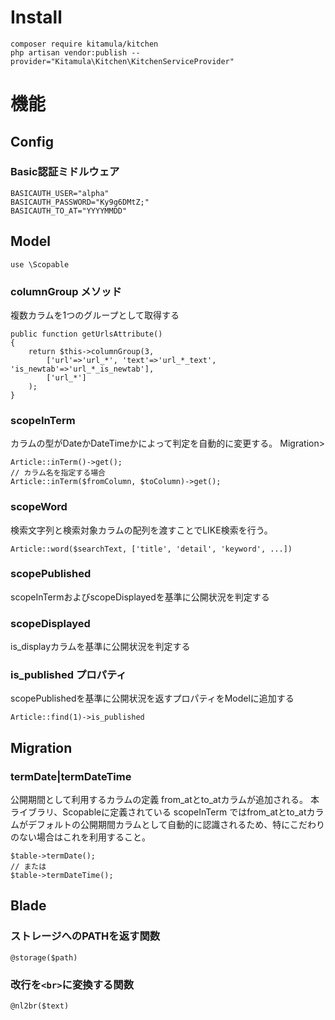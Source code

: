 # Install
```
composer require kitamula/kitchen
php artisan vendor:publish --provider="Kitamula\Kitchen\KitchenServiceProvider"
```

# 機能

## Config
### Basic認証ミドルウェア
```
BASICAUTH_USER="alpha"
BASICAUTH_PASSWORD="Ky9g6DMtZ;"
BASICAUTH_TO_AT="YYYYMMDD"
```

## Model
```
use \Scopable
```
### columnGroup メソッド
複数カラムを1つのグループとして取得する
```
public function getUrlsAttribute()
{
    return $this->columnGroup(3,
        ['url'=>'url_*', 'text'=>'url_*_text', 'is_newtab'=>'url_*_is_newtab'],
        ['url_*']
    );
}
```

### scopeInTerm
カラムの型がDateかDateTimeかによって判定を自動的に変更する。
Migration>
```
Article::inTerm()->get();
// カラム名を指定する場合
Article::inTerm($fromColumn, $toColumn)->get();
```
### scopeWord
検索文字列と検索対象カラムの配列を渡すことでLIKE検索を行う。
```
Article::word($searchText, ['title', 'detail', 'keyword', ...])
```

### scopePublished
scopeInTermおよびscopeDisplayedを基準に公開状況を判定する
### scopeDisplayed
is_displayカラムを基準に公開状況を判定する

### is_published プロパティ
scopePublishedを基準に公開状況を返すプロパティをModelに追加する
```
Article::find(1)->is_published
```

## Migration
### termDate|termDateTime
公開期間として利用するカラムの定義
from_atとto_atカラムが追加される。
本ライブラリ、Scopableに定義されている scopeInTerm ではfrom_atとto_atカラムがデフォルトの公開期間カラムとして自動的に認識されるため、特にこだわりのない場合はこれを利用すること。
```
$table->termDate();
// または
$table->termDateTime();
```

## Blade
### ストレージへのPATHを返す関数
```
@storage($path)
```

### 改行を`<br>`に変換する関数
```
@nl2br($text)
```
